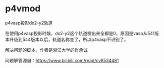 # p4vmod
p4vasp投影dx2-y2轨道

在使用p4vasp投影时候，dx2-y2这个轨道投出来全都是0，原因是vasp从541版本升级到544版本以后，轨道名称变了，所以p4vasp不识别了。

解决问题的脚本，作者是浙江大学的肖承诚

问题解答源自：https://www.bilibili.com/read/cv8534481
